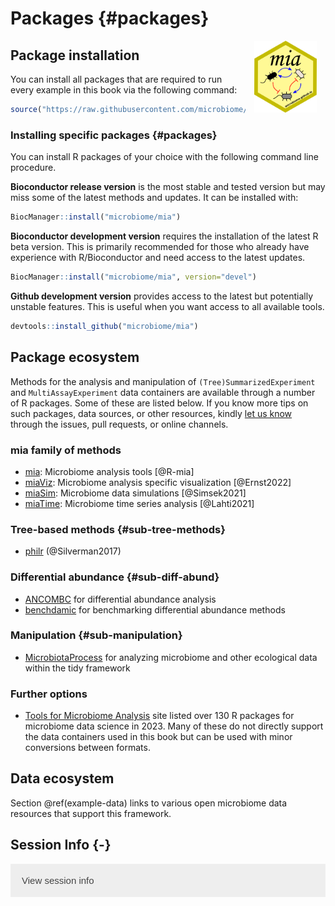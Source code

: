 # Packages {#packages}

<script>
document.addEventListener("click", function (event) {
    if (event.target.classList.contains("rebook-collapse")) {
        event.target.classList.toggle("active");
        var content = event.target.nextElementSibling;
        if (content.style.display === "block") {
            content.style.display = "none";
        } else {
            content.style.display = "block";
        }
    }
})
</script>

<style>
.rebook-collapse {
  background-color: #eee;
  color: #444;
  cursor: pointer;
  padding: 18px;
  width: 100%;
  border: none;
  text-align: left;
  outline: none;
  font-size: 15px;
}

.rebook-content {
  padding: 0 18px;
  display: none;
  overflow: hidden;
  background-color: #f1f1f1;
}
</style>

<img src="general/figures/mia_logo.png" width="100" alt="mia logo" align="right" style="margin: 0 1em 0 1em" />

## Package installation

You can install all packages that are required to run every example in this book via the following command:


```r
source("https://raw.githubusercontent.com/microbiome/OMA/master/install_packages.R")
```


### Installing specific packages {#packages}

You can install R packages of your choice with the following command
line procedure.

**Bioconductor release version** is the most stable and tested version
but may miss some of the latest methods and updates. It can be
installed with:


```r
BiocManager::install("microbiome/mia")
```

**Bioconductor development version** requires the installation of the
latest R beta version. This is primarily recommended for those who
already have experience with R/Bioconductor and need access to the
latest updates.


```r
BiocManager::install("microbiome/mia", version="devel")
```

**Github development version** provides access to the latest but
potentially unstable features. This is useful when you want access to
all available tools.


```r
devtools::install_github("microbiome/mia")
```


## Package ecosystem 

Methods for the analysis and manipulation of
`(Tree)SummarizedExperiment` and `MultiAssayExperiment` data
containers are available through a number of R packages. Some of these
are listed below. If you know more tips on such packages, data
sources, or other resources, kindly [let us
know](https://microbiome.github.io) through the issues, pull requests,
or online channels.


### mia family of methods

- [mia](microbiome.github.io/mia): Microbiome analysis tools [@R-mia]
- [miaViz](microbiome.github.io/miaViz): Microbiome analysis specific visualization [@Ernst2022]
- [miaSim](microbiome.github.io/miaSim): Microbiome data simulations [@Simsek2021]
- [miaTime](microbiome.github.io/miaTime): Microbiome time series analysis [@Lahti2021]


### Tree-based methods {#sub-tree-methods}

- [philr](http://bioconductor.org/packages/devel/bioc/html/philr.html) (@Silverman2017)


### Differential abundance {#sub-diff-abund}

- [ANCOMBC](https://bioconductor.org/packages/devel/bioc/html/ANCOMBC.html) for differential abundance analysis
- [benchdamic](https://bioconductor.org/packages/release/bioc/vignettes/benchdamic/inst/doc/intro.html) for benchmarking differential abundance methods

### Manipulation {#sub-manipulation}

- [MicrobiotaProcess](https://bioconductor.org/packages/release/bioc/html/MicrobiotaProcess.html) for analyzing microbiome and other ecological data within the tidy framework


### Further options

- [Tools for Microbiome
  Analysis](https://microsud.github.io/Tools-Microbiome-Analysis/)
  site listed over 130 R packages for microbiome data science in
  2023. Many of these do not directly support the data containers used
  in this book but can be used with minor conversions between formats.

## Data ecosystem

Section \@ref(example-data) links to various open microbiome data resources that support this framework.



## Session Info {-}

<button class="rebook-collapse">View session info</button>
<div class="rebook-content">
```
R version 4.2.1 (2022-06-23)
Platform: x86_64-pc-linux-gnu (64-bit)
Running under: Ubuntu 20.04.4 LTS

Matrix products: default
BLAS:   /usr/lib/x86_64-linux-gnu/openblas-pthread/libblas.so.3
LAPACK: /usr/lib/x86_64-linux-gnu/openblas-pthread/liblapack.so.3

locale:
 [1] LC_CTYPE=en_US.UTF-8       LC_NUMERIC=C              
 [3] LC_TIME=en_US.UTF-8        LC_COLLATE=en_US.UTF-8    
 [5] LC_MONETARY=en_US.UTF-8    LC_MESSAGES=en_US.UTF-8   
 [7] LC_PAPER=en_US.UTF-8       LC_NAME=C                 
 [9] LC_ADDRESS=C               LC_TELEPHONE=C            
[11] LC_MEASUREMENT=en_US.UTF-8 LC_IDENTIFICATION=C       

attached base packages:
[1] stats     graphics  grDevices utils     datasets  methods   base     

other attached packages:
[1] BiocStyle_2.24.0 rebook_1.6.0    

loaded via a namespace (and not attached):
 [1] bookdown_0.33       dir.expiry_1.4.0    codetools_0.2-19   
 [4] XML_3.99-0.14       digest_0.6.31       stats4_4.2.1       
 [7] evaluate_0.20       graph_1.74.0        rlang_1.1.0        
[10] cli_3.6.1           filelock_1.0.2      rmarkdown_2.21     
[13] tools_4.2.1         xfun_0.39           yaml_2.3.7         
[16] fastmap_1.1.1       compiler_4.2.1      BiocGenerics_0.44.0
[19] BiocManager_1.30.20 htmltools_0.5.5     CodeDepends_0.6.5  
[22] knitr_1.42         
```
</div>
